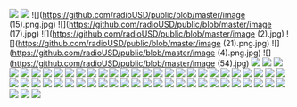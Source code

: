 ![](https://github.com/radioUSD/public/blob/master/cyberexpatsGuide.jpg)
![](https://github.com/radioUSD/public/blob/master/hal_lawlor.jpg)
![](https://github.com/radioUSD/public/blob/master/image (15).png.jpg)
![](https://github.com/radioUSD/public/blob/master/image (17).jpg)
![](https://github.com/radioUSD/public/blob/master/image (2).jpg)
![](https://github.com/radioUSD/public/blob/master/image (21).png.jpg)
![](https://github.com/radioUSD/public/blob/master/image (4).png.jpg)
![](https://github.com/radioUSD/public/blob/master/image (54).jpg)
![](https://github.com/radioUSD/public/blob/master/IMG_20200803_155531.jpg)
![](https://github.com/radioUSD/public/blob/master/IMG_-4ugqab.jpg)
![](https://github.com/radioUSD/public/blob/master/IMG_8bcrgd.jpg)
![](https://github.com/radioUSD/public/blob/master/IMG_a7xp8x.jpg)
![](https://github.com/radioUSD/public/blob/master/IMG_d8d4cb.jpg)
![](https://github.com/radioUSD/public/blob/master/IMG_-df9lcz.jpg)
![](https://github.com/radioUSD/public/blob/master/IMG_-ekz8yl.jpg)
![](https://github.com/radioUSD/public/blob/master/IMG_-hnfvux.jpg)
![](https://github.com/radioUSD/public/blob/master/IMG_i9e1tk.jpg)
![](https://github.com/radioUSD/public/blob/master/IMG_-nmri1e.jpg)
![](https://github.com/radioUSD/public/blob/master/IMG_nnh43p.jpg)
![](https://github.com/radioUSD/public/blob/master/IMG_pya0pw.jpg)
![](https://github.com/radioUSD/public/blob/master/IMG_ss1xds.jpg)
![](https://github.com/radioUSD/public/blob/master/IMG_tthafw.jpg)
![](https://github.com/radioUSD/public/blob/master/IMG_v7a7is.jpg)
![](https://github.com/radioUSD/public/blob/master/IMG_w2bjl8.jpg)
![](https://github.com/radioUSD/public/blob/master/IMG_-yc4xd6.jpg)
![](https://github.com/radioUSD/public/blob/master/p8218_v_v8_aa.jpg)
![](https://github.com/radioUSD/public/blob/master/Screenshot_20200718-184640.png)
![](https://github.com/radioUSD/public/blob/master/Screenshot_20200718-184648.png)
![](https://github.com/radioUSD/public/blob/master/Screenshot_20200718-184653.png)
![](https://github.com/radioUSD/public/blob/master/Screenshot_20200722-114559.png)
![](https://github.com/radioUSD/public/blob/master/Screenshot_20200731-092501.png)
![](https://github.com/radioUSD/public/blob/master/Screenshot_20200731-110440.png)
![](https://github.com/radioUSD/public/blob/master/Screenshot_20200731-195953.png)
![](https://github.com/radioUSD/public/blob/master/Screenshot_20200731-201225.png)
![](https://github.com/radioUSD/public/blob/master/Screenshot_20200731-202142.png)
![](https://github.com/radioUSD/public/blob/master/Screenshot_20200731-202200.png)
![](https://github.com/radioUSD/public/blob/master/Screenshot_20200801-180417.png)
![](https://github.com/radioUSD/public/blob/master/Screenshot_20200802-082948.png)
![](https://github.com/radioUSD/public/blob/master/Screenshot_20200802-083259.png)
![](https://github.com/radioUSD/public/blob/master/Screenshot_20200802-083741.png)
![](https://github.com/radioUSD/public/blob/master/Screenshot_20200802-084205.png)
![](https://github.com/radioUSD/public/blob/master/Screenshot_20200802-084552.png)
![](https://github.com/radioUSD/public/blob/master/Screenshot_20200802-084935.png)
![](https://github.com/radioUSD/public/blob/master/Screenshot_20200802-085957.png)
![](https://github.com/radioUSD/public/blob/master/Screenshot_20200802-090339.png)
![](https://github.com/radioUSD/public/blob/master/Screenshot_20200802-091004.png)
![](https://github.com/radioUSD/public/blob/master/Screenshot_20200802-133036.png)
![](https://github.com/radioUSD/public/blob/master/Screenshot_20200802-173342.png)
![](https://github.com/radioUSD/public/blob/master/Screenshot_20200802-183732.png)
![](https://github.com/radioUSD/public/blob/master/Screenshot_20200802-205856.png)
![](https://github.com/radioUSD/public/blob/master/Screenshot_20200803-143904.png)
![](https://github.com/radioUSD/public/blob/master/Screenshot_20200803-151356.png)
![](https://github.com/radioUSD/public/blob/master/Screenshot_20200803-163633.png)
![](https://github.com/radioUSD/public/blob/master/Screenshot_20200804-121830.png)
![](https://github.com/radioUSD/public/blob/master/Screenshot_20200804-144222.png)
![](https://github.com/radioUSD/public/blob/master/Screenshot_20200804-144657.png)
![](https://github.com/radioUSD/public/blob/master/Screenshot_20200804-145131.png)
![](https://github.com/radioUSD/public/blob/master/Screenshot_20200805-121450.png)
![](https://github.com/radioUSD/public/blob/master/Screenshot_20200805-121956.png)
![](https://github.com/radioUSD/public/blob/master/Screenshot_20200805-122325.png)
![](https://github.com/radioUSD/public/blob/master/Screenshot_20200805-123314.png)
![](https://github.com/radioUSD/public/blob/master/Screenshot_20200805-124046.png)
![](https://github.com/radioUSD/public/blob/master/Screenshot_20200805-124803.png)
![](https://github.com/radioUSD/public/blob/master/Screenshot_20200807-200017.png)

